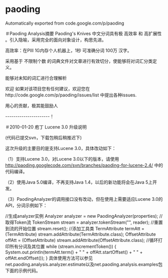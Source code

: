 # paoding
Automatically exported from code.google.com/p/paoding

＃Paoding Analysis摘要
Paoding's Knives 中文分词具有极 高效率 和 高扩展性 。引入隐喻，采用完全的面向对象设计，构思先进。

高效率：在PIII 1G内存个人机器上，1秒 可准确分词 100万 汉字。

采用基于 不限制个数 的词典文件对文章进行有效切分，使能够将对词汇分类定义。

能够对未知的词汇进行合理解析

欢迎
如果对该项目您有任何建议，欢迎您在http://code.google.com/p/paoding/issues/list 中提出各种issues.

用心的贡献，极其能鼓励人

----------------------！

＃2010-01-20 庖丁 Lucene 3.0 升级说明

(代码已提交svn，下载包稍后稍推迟下)

这次升级的主要目的是支持Lucene 3.0，具体改动如下：

（1）支持Lucene 3.0，对Lucene 3.0以下的版本，请使用 http://paoding.googlecode.com/svn/branches/paoding-for-lucene-2.4/ 中的代码编译。

（2）使用Java 5.0编译，不再支持Java 1.4，以后的新功能将会在Java 5上开发。

（3）PaodingAnalyzer的调用接口没有改动，但在使用上需要适应Lucene 3.0的API，分词示例如下：

//生成analyzer实例 Analyzer analyzer = new PaodingAnalyzer(properties);
//取得Token流 TokenStream stream = analyzer.tokenStream("", reader);
//重置到流的开始位置 stream.reset();
//添加工具类 TermAttribute termAtt = (TermAttribute) stream.addAttribute(TermAttribute.class); OffsetAttribute offAtt = (OffsetAttribute) stream.addAttribute(OffsetAttribute.class);
//循环打印所有分词及其位置 while (stream.incrementToken()) {
System.out.println(termAtt.term() + " " + offAtt.startOffset() + " " + offAtt.endOffset());
}
具体使用方法可以参见net.paoding.analysis.analyzer.estimate以及net.paoding.analysis.examples包下面的示例代码。
